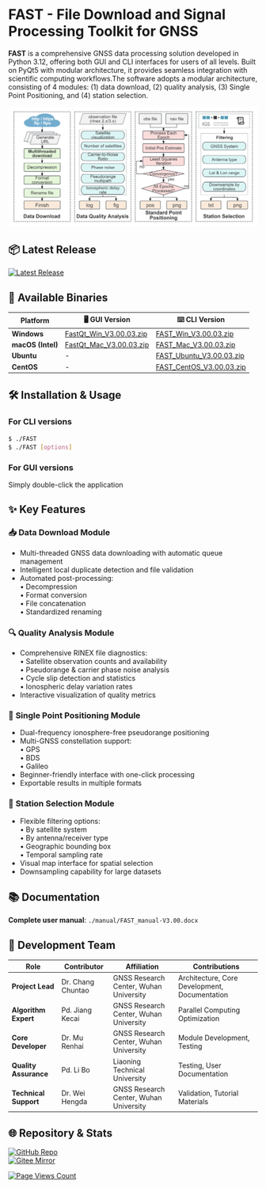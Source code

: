 # FAST - File Download and Signal Processing Toolkit for GNSS

**FAST** is a comprehensive GNSS data processing solution developed in Python 3.12, offering both GUI and CLI interfaces for users of all levels. Built on PyQt5 with modular architecture, it provides seamless integration with scientific computing workflows.The software adopts a modular architecture, consisting of 4 modules: (1) data download, (2) quality analysis, (3) Single Point Positioning, and (4) station selection. 

![FAST Banner](manual/fig/intro.png)


## 📦 Latest Release
[![Latest Release](https://img.shields.io/badge/Download-FAST_V3.00.03-blue)](https://github.com/ChangChuntao/FAST/releases/tag/FAST_V3)

## 🚀 Available Binaries

| Platform       | 🖥️ GUI Version | ⌨️ CLI Version |
|----------------|----------------|----------------|
| **Windows**    | [FastQt_Win_V3.00.03.zip](https://github.com/ChangChuntao/FAST/releases/download/FAST_V3/FastQt_Win_V3.00.03.zip) | [FAST_Win_V3.00.03.zip](https://github.com/ChangChuntao/FAST/releases/download/FAST_V3/FAST_Win_V3.00.03.zip) |
| **macOS (Intel)** | [FastQt_Mac_V3.00.03.zip](https://github.com/ChangChuntao/FAST/releases/download/FAST_V3/FastQt_Mac_V3.00.03.zip) | [FAST_Mac_V3.00.03.zip](https://github.com/ChangChuntao/FAST/releases/download/FAST_V3/FAST_Mac_V3.00.03.zip) |
| **Ubuntu**     | - | [FAST_Ubuntu_V3.00.03.zip](https://github.com/ChangChuntao/FAST/releases/download/FAST_V3/FAST_Ubuntu_V3.00.03.zip) |
| **CentOS**     | - | [FAST_CentOS_V3.00.03.zip](https://github.com/ChangChuntao/FAST/releases/download/FAST_V3/FAST_CentOS_V3.00.03.zip) |

## 🛠️ Installation & Usage

### For CLI versions
```bash
$ ./FAST
$ ./FAST [options]
```

### For GUI versions
Simply double-click the application

## ✨ Key Features

### 📥 **Data Download Module**
- Multi-threaded GNSS data downloading with automatic queue management  
- Intelligent local duplicate detection and file validation  
- Automated post-processing:  
  • Decompression  
  • Format conversion  
  • File concatenation  
  • Standardized renaming  

### 🔍 **Quality Analysis Module**
- Comprehensive RINEX file diagnostics:  
  • Satellite observation counts and availability  
  • Pseudorange & carrier phase noise analysis  
  • Cycle slip detection and statistics  
  • Ionospheric delay variation rates  
- Interactive visualization of quality metrics  

### 📡 **Single Point Positioning Module**
- Dual-frequency ionosphere-free pseudorange positioning  
- Multi-GNSS constellation support:  
  • GPS  
  • BDS  
  • Galileo  
- Beginner-friendly interface with one-click processing  
- Exportable results in multiple formats  

### 📍 **Station Selection Module**
- Flexible filtering options:  
  • By satellite system  
  • By antenna/receiver type  
  • Geographic bounding box  
  • Temporal sampling rate  
- Visual map interface for spatial selection  
- Downsampling capability for large datasets  

## 📚 Documentation  
**Complete user manual**:  `./manual/FAST_manual-V3.00.docx`  

## 👥 Development Team  

| Role                | Contributor         | Affiliation                          | Contributions                     |
|---------------------|---------------------|--------------------------------------|-----------------------------------|
| **Project Lead**    | Dr. Chang Chuntao   | GNSS Research Center, Wuhan University | Architecture, Core Development, Documentation |
| **Algorithm Expert**| Pd. Jiang Kecai     | GNSS Research Center, Wuhan University | Parallel Computing Optimization |
| **Core Developer**  | Dr. Mu Renhai       | GNSS Research Center, Wuhan University | Module Development, Testing |
| **Quality Assurance**| Pd. Li Bo          | Liaoning Technical University        | Testing, User Documentation |
| **Technical Support**| Dr. Wei Hengda     | GNSS Research Center, Wuhan University | Validation, Tutorial Materials |

## 🌐 Repository & Stats  

[![GitHub Repo](https://img.shields.io/badge/GitHub-Repository-181717?logo=github)](https://github.com/ChangChuntao/FAST)  
[![Gitee Mirror](https://img.shields.io/badge/Gitee-Mirror-C71D23?logo=gitee)](https://gitee.com/changchuntao/FAST)  

[![Page Views Count](https://badges.toozhao.com/badges/01GK8CXX2CKT5SVRRE7VY71E49/green.svg)](https://badges.toozhao.com/stats/01GK8CXX2CKT5SVRRE7VY71E49 "Get your own page views count badge on badges.toozhao.com")